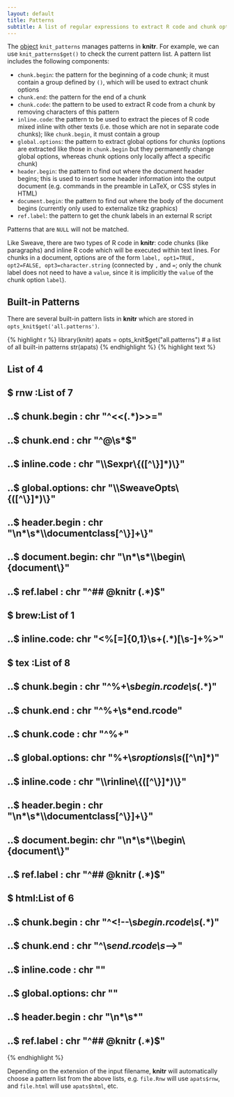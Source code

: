 ```yaml
---
layout: default
title: Patterns
subtitle: A list of regular expressions to extract R code and chunk options from the input document
---
```


The [object](objects) `knit_patterns` manages patterns in **knitr**. For example, we can use `knit_patterns$get()` to check the current pattern list. A pattern list includes the following components:

- `chunk.begin`: the pattern for the beginning of a code chunk; it must contain a group defined by `()`, which will be used to extract chunk options
- `chunk.end`: the pattern for the end of a chunk
- `chunk.code`: the pattern to be used to extract R code from a chunk by removing characters of this pattern
- `inline.code`: the pattern to be used to extract the pieces of R code mixed inline with other texts (i.e. those which are not in separate code chunks); like `chunk.begin`, it must contain a group 
- `global.options`: the pattern to extract global options for chunks (options are extracted like those in `chunk.begin` but they permanently change global options, whereas chunk options only locally affect a specific chunk)
- `header.begin`: the pattern to find out where the document header begins; this is used to insert some header information into the output document (e.g. commands in the preamble in LaTeX, or CSS styles in HTML)
- `document.begin`: the pattern to find out where the body of the document begins (currently only used to externalize tikz graphics)
- `ref.label`: the pattern to get the chunk labels in an external R script

Patterns that are `NULL` will not be matched.

Like Sweave, there are two types of R code in **knitr**: code chunks (like paragraphs) and inline R code which will be executed within text lines. For chunks in a document, options are of the form `label, opt1=TRUE, opt2=FALSE, opt3=character.string` (connected by `,` and `=`; only the chunk label does not need to have a `value`, since it is implicitly the `value` of the chunk option `label`).

## Built-in Patterns

There are several built-in pattern lists in **knitr** which are stored in `opts_knit$get('all.patterns')`.

{% highlight r %}
library(knitr)
apats = opts_knit$get("all.patterns")  # a list of all built-in patterns
str(apats)
{% endhighlight %}
{% highlight text %}
## List of 4
##  $ rnw :List of 7
##   ..$ chunk.begin   : chr "^<<(.*)>>="
##   ..$ chunk.end     : chr "^@\\s*$"
##   ..$ inline.code   : chr "\\\\Sexpr\\{([^\\}]*)\\}"
##   ..$ global.options: chr "\\\\SweaveOpts\\{([^\\}]*)\\}"
##   ..$ header.begin  : chr "\n*\\s*\\\\documentclass[^\\}]+\\}"
##   ..$ document.begin: chr "\n*\\s*\\\\begin\\{document\\}"
##   ..$ ref.label     : chr "^## @knitr (.*)$"
##  $ brew:List of 1
##   ..$ inline.code: chr "<%[=]{0,1}\\s+(.*)[\\s-]+%>"
##  $ tex :List of 8
##   ..$ chunk.begin   : chr "^%+\\s*begin.rcode\\s*(.*)"
##   ..$ chunk.end     : chr "^%+\\s*end.rcode"
##   ..$ chunk.code    : chr "^%+"
##   ..$ global.options: chr "%+\\s*roptions\\s*([^\n]*)"
##   ..$ inline.code   : chr "\\\\rinline\\{([^\\}]*)\\}"
##   ..$ header.begin  : chr "\n*\\s*\\\\documentclass[^\\}]+\\}"
##   ..$ document.begin: chr "\n*\\s*\\\\begin\\{document\\}"
##   ..$ ref.label     : chr "^## @knitr (.*)$"
##  $ html:List of 6
##   ..$ chunk.begin   : chr "^<!--\\s*begin.rcode\\s*(.*)"
##   ..$ chunk.end     : chr "^\\s*end.rcode\\s*-->"
##   ..$ inline.code   : chr "<!--\\s*rinline\\s*(.*)\\s*-->"
##   ..$ global.options: chr "<!--\\s*roptions\\s*(.*)\\s*-->"
##   ..$ header.begin  : chr "\n*\\s*<head>"
##   ..$ ref.label     : chr "^## @knitr (.*)$"
{% endhighlight %}


Depending on the extension of the input filename, **knitr** will automatically choose a pattern list from the above lists, e.g. `file.Rnw` will use `apats$rnw`, and `file.html` will use `apats$html`, etc.
